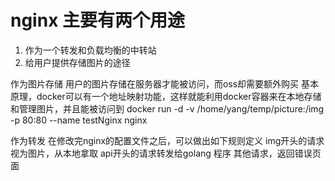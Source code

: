 # nginx 主要有两个用途
1. 作为一个转发和负载均衡的中转站
2. 给用户提供存储图片的途径

作为图片存储
用户的图片存储在服务器才能被访问，而oss却需要额外购买
基本原理，docker可以有一个地址映射功能，这样就能利用docker容器来在本地存储和管理图片，并且能被访问到
docker run -d -v /home/yang/temp/picture:/img -p 80:80 --name testNginx  nginx

作为转发
在修改完nginx的配置文件之后，可以做出如下规则定义
img开头的请求视为图片，从本地拿取
api开头的请求转发给golang 程序
其他请求，返回错误页面

